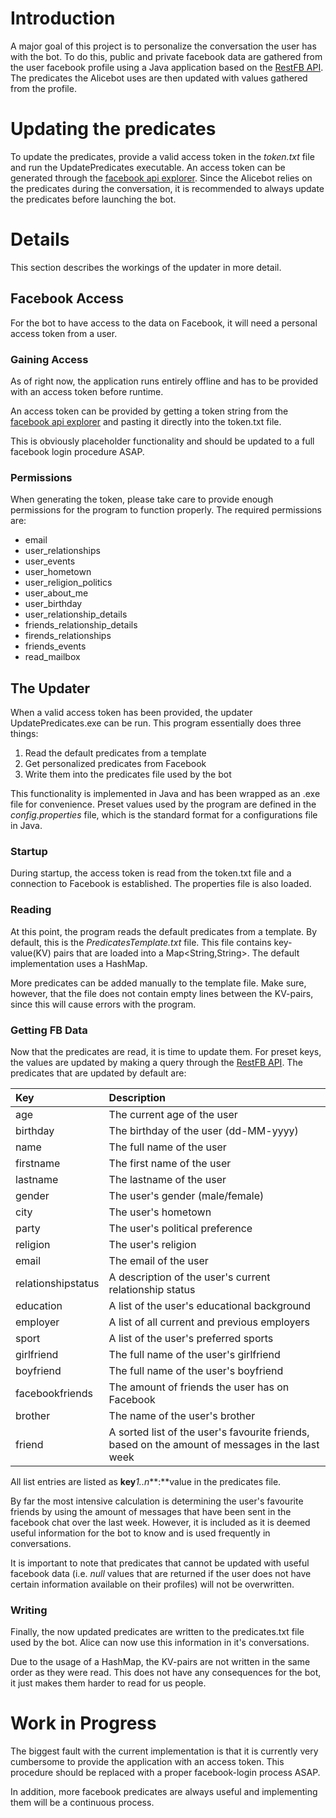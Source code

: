 # Introduction #

A major goal of this project is to personalize the conversation the user has with the bot. To do this, public and private facebook data are gathered from the user facebook profile using a Java application based on the [RestFB API](http://www.restfb.com). The predicates the Alicebot uses are then updated with values gathered from the profile.

# Updating the predicates #

To update the predicates, provide a valid access token in the _token.txt_ file and run the UpdatePredicates executable. An access token can be generated through the [facebook api explorer](http://developers.facebook.com/tools/explorer). Since the Alicebot relies on the predicates during the conversation, it is recommended to always update the predicates before launching the bot.

# Details #

This section describes the workings of the updater in more detail.

## Facebook Access ##
For the bot to have access to the data on Facebook, it will need a personal access token from a user.

### Gaining Access ###

As of right now, the application runs entirely offline and has to be provided with an access token before runtime.

An access token can be provided by getting a token string from the [facebook api explorer](http://developers.facebook.com/tools/explorer) and pasting it directly into the token.txt file.

This is obviously placeholder functionality and should be updated to a full facebook login procedure ASAP.

### Permissions ###
When generating the token, please take care to provide enough permissions for the program to function properly. The required permissions are:

  * email
  * user\_relationships
  * user\_events
  * user\_hometown
  * user\_religion\_politics
  * user\_about\_me
  * user\_birthday
  * user\_relationship\_details
  * friends\_relationship\_details
  * firends\_relationships
  * friends\_events
  * read\_mailbox

## The Updater ##

When a valid access token has been provided, the updater UpdatePredicates.exe can be run. This program essentially does three things:

  1. Read the default predicates from a template
  1. Get personalized predicates from Facebook
  1. Write them into the predicates file used by the bot

This functionality is implemented in Java and has been wrapped as an .exe file for convenience. Preset values used by the program are defined in the _config.properties_ file, which is the standard format for a configurations file in Java.

### Startup ###
During startup, the access token is read from the token.txt file and a connection to Facebook is established. The properties file is also loaded.

### Reading ###
At this point, the program reads the default predicates from a template. By default, this is the _PredicatesTemplate.txt_ file. This file contains key-value(KV) pairs that are loaded into a Map<String,String>. The default implementation uses a HashMap.

More predicates can be added manually to the template file. Make sure, however, that the file does not contain empty lines between the KV-pairs, since this will cause errors with the program.

### Getting FB Data ###
Now that the predicates are read, it is time to update them. For preset keys, the values are updated by making a query through the [RestFB API](http://www.restfb.com). The predicates that are updated by default are:

| **Key** | **Description** |
|:--------|:----------------|
| age     | The current age of the user |
| birthday | The birthday of the user (dd-MM-yyyy) |
| name    | The full name of the user |
|firstname | The first name of the user |
| lastname | The lastname of the user |
| gender  | The user's gender (male/female) |
| city    | The user's hometown |
| party   | The user's political preference |
| religion | The user's religion |
| email   | The email of the user |
| relationshipstatus | A description of the user's current relationship status |
| education | A list of the user's educational background |
| employer | A list of all current and previous employers |
| sport   | A list of the user's preferred sports |
| girlfriend | The full name of the user's girlfriend |
| boyfriend | The full name of the user's boyfriend |
| facebookfriends | The amount of friends the user has on Facebook |
| brother | The name of the user's brother |
| friend  | A sorted list of the user's favourite friends, based on the amount of messages in the last week |

All list entries are listed as **key**_1..n_**:**value in the predicates file.

By far the most intensive calculation is determining the user's favourite friends by using the amount of messages that have been sent in the facebook chat over the last week. However, it is included as it is deemed useful information for the bot to know and is used frequently in conversations.

It is important to note that predicates that cannot be updated with useful facebook data (i.e. _null_ values that are returned if the user does not have certain information available on their profiles) will not be overwritten.

### Writing ###
Finally, the now updated predicates are written to the predicates.txt file used by the bot. Alice can now use this information in it's conversations.

Due to the usage of a HashMap, the KV-pairs are not written in the same order as they were read. This does not have any consequences for the bot, it just makes them harder to read for us people.

# Work in Progress #
The biggest fault with the current implementation is that it is currently very cumbersome to provide the application with an access token. This procedure should be replaced with a proper facebook-login process ASAP.

In addition, more facebook predicates are always useful and implementing them will be a continuous process.